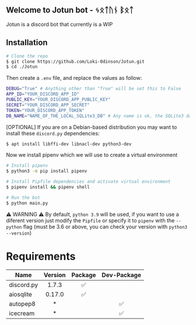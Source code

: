 ## Welcome to Jotun bot - ᛃᛟᛏᚢᚾ ᛒᛟᛏ

Jotun is a discord bot that currently is a WIP

## Installation
```bash
# Clone the repo
$ git clone https://github.com/Loki-0dinson/Jotun.git
$ cd ./Jotun
```

Then create a `.env` file, and replace the values as follow:
```bash
DEBUG="True" # Anything other than "True" will be set this to False
APP_ID="YOUR_DISCORD_APP_ID"
PUBLIC_KEY="YOUR_DISCORD_APP_PUBLIC_KEY"
SECRET="YOUR_DISCORD_APP_SECRET"
TOKEN="YOUR_DISCORD_APP_TOKEN"
DB_NAME="NAME_OF_THE_LOCAL_SQLite3_DB" # Any name is ok, the SQLite3 database file will be created using this name 
```

[OPTIONAL] If you are on a Debian-based distribution you may want to install these `discord.py` dependencies:
```bash
$ apt install libffi-dev libnacl-dev python3-dev
```

Now we install pipenv which we will use to create a virtual environment
```bash
# Install pipenv
$ python3 -m pip install pipenv

# Install Pipfile dependencies and activate virtual environment
$ pipenv install && pipenv shell

# Run the bot
$ python main.py
```
⚠ WARNING ⚠ By default, `python 3.9` will be used, if you want to use a diferent version just modify the `Pipfile` or
specify it to `pipenv` with the `--python` flag (must be 3.6 or above, you can check your version with `python3 --version`)

# Requirements
| Name  | Version | Package | Dev-Package |
| ------------- |:-------------:|:-------------:|:-------------:|
| discord.py    | 1.7.3 | ✅ |  |
| aiosqlite     | 0.17.0 | ✅ |  |
| autopep8      | * |  | ✅ |
| icecream      | * |  | ✅ |
